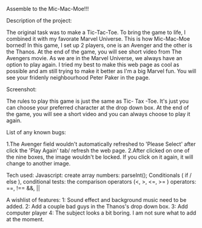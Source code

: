 Assemble to the Mic-Mac-Moe!!!

Description of the project:  

The original task was to make a Tic-Tac-Toe. To bring the game to life, I combined it with my favorate Marvel Universe. This is how Mic-Mac-Moe borned!
In this game, I set up 2 players, one is an Avenger and the other is the Thanos. At the end of the game, you will see short video from The Avengers movie. As we are in the Marvel Universe, we always have an option to play again.
I tried my best to make this web page as cool as possible and am still trying to make it better as I'm a big Marvel fun. You will see your fridenly neighbourhood Peter Paker in the page. 

Screenshot:

The rules to play this game is just the same as Tic- Tax -Toe. It's just you can choose your preferred character at the drop down box. At the end of the game, you will see a short video and you can always choose to play it again.

List of any known bugs:

1.The Avenger field wouldn't automatically refreshed to 'Please Select' after click the 'Play Again' tab/ refresh the web page.
2.After clicked on one of the nine boxes, the image wouldn't be locked. If you click on it again, it will change to another image.

Tech used: 
Javascript:
   create array
   numbers: parseInt();
   Conditionals ( if / else ), conditional tests:
        the comparison operators (<, >, <=, >= )
        operators: ==, !== &&, ||
        


A wishlist of features:
1: Sound effect and background music need to be added.
2: Add a couple bad guys in the Thanos's drop down box.
3: Add computer player
4: The subject looks a bit boring. I am not sure what to add at the moment.
